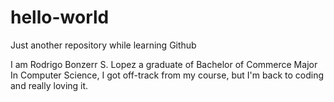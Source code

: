 # hello-world
Just another repository while learning Github

I am Rodrigo Bonzerr S. Lopez a graduate of Bachelor of Commerce Major In Computer Science, I got off-track from my course, but I'm back to coding and really loving it. 
